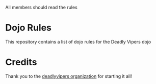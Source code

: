All members should read the rules

Dojo Rules
==========

This repository contains a list of dojo rules for the Deadly Vipers dojo

Credits
==========

Thank you to the [deadlyvipers organization](https://github.com/deadlyvipers) for starting it all!
